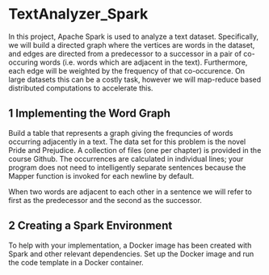 # TextAnalyzer_Spark

In this project, Apache Spark is used to analyze a text dataset. Specifically, we will build
a directed graph where the vertices are words in the dataset, and edges are directed from a predecessor
to a successor in a pair of co-occuring words (i.e. words which are adjacent in the text). Furthermore,
each edge will be weighted by the frequency of that co-occurence. On large datasets this can be a
costly task, however we will map-reduce based distributed computations to accelerate this.

## 1 Implementing the Word Graph
Build a table that represents a graph giving the frequncies of words occurring adjacently
in a text. The data set for this problem is the novel Pride and Prejudice. A collection of files (one
per chapter) is provided in the course Github. The occurrences are calculated in individual lines; your
program does not need to intelligently separate sentences because the Mapper function is invoked for
each newline by default.

When two words are adjacent to each other in a sentence we will refer to first as the predecessor
and the second as the successor. 

## 2 Creating a Spark Environment
To help with your implementation, a Docker image has been created with Spark and other relevant
dependencies. Set up the Docker image and run the code template
in a Docker container.
